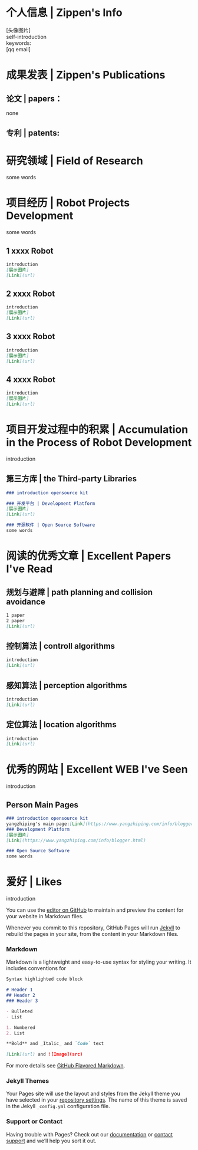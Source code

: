 # 个人信息 | Zippen's Info    

[头像图片]        
self-introduction   
keywords:   
[qq email]   

# 成果发表 | Zippen's Publications

## 论文 | papers：
none

## 专利 | patents:
       

# 研究领域 | Field of Research

some words     

# 项目经历 | Robot Projects Development
some words     

## 1 xxxx Robot
  
```markdown
introduction 
[展示图片] 
[Link](url)
```

## 2 xxxx Robot
  
```markdown
introduction 
[展示图片] 
[Link](url)
```

## 3 xxxx Robot
  
```markdown
introduction 
[展示图片] 
[Link](url)
```

## 4 xxxx Robot
  
```markdown
introduction 
[展示图片] 
[Link](url)
```


# 项目开发过程中的积累 | Accumulation in the Process of Robot Development
introduction  

## 第三方库 | the Third-party Libraries 
```markdown
### introduction opensource kit

### 开发平台 | Development Platform
[展示图片] 
[Link](url)

### 开源软件 | Open Source Software
some words
```

# 阅读的优秀文章 | Excellent Papers I've Read
## 规划与避障 | path planning and collision avoidance
```markdown
1 paper
2 paper
[Link](url)
```
## 控制算法 | controll algorithms
```markdown
introduction 
[Link](url)
```
## 感知算法 | perception algorithms
```markdown
introduction 
[Link](url)
```

## 定位算法 | location algorithms
```markdown
introduction 
[Link](url)
```

# 优秀的网站 | Excellent WEB I've Seen
introduction  

## Person Main Pages 
```markdown
### introduction opensource kit
yangzhiping's main page:[Link](https://www.yangzhiping.com/info/blogger.html)
### Development Platform
[展示图片] 
[Link](https://www.yangzhiping.com/info/blogger.html)

### Open Source Software
some words
```


# 爱好 | Likes
introduction 












You can use the [editor on GitHub](https://github.com/Zippen-Huang/Zippen-Huang.github.io/edit/master/README.md) to maintain and preview the content for your website in Markdown files.

Whenever you commit to this repository, GitHub Pages will run [Jekyll](https://jekyllrb.com/) to rebuild the pages in your site, from the content in your Markdown files.

### Markdown

Markdown is a lightweight and easy-to-use syntax for styling your writing. It includes conventions for

```markdown
Syntax highlighted code block

# Header 1
## Header 2
### Header 3

- Bulleted
- List

1. Numbered
2. List

**Bold** and _Italic_ and `Code` text

[Link](url) and ![Image](src)
```

For more details see [GitHub Flavored Markdown](https://guides.github.com/features/mastering-markdown/).

### Jekyll Themes

Your Pages site will use the layout and styles from the Jekyll theme you have selected in your [repository settings](https://github.com/Zippen-Huang/Zippen-Huang.github.io/settings). The name of this theme is saved in the Jekyll `_config.yml` configuration file.

### Support or Contact

Having trouble with Pages? Check out our [documentation](https://help.github.com/categories/github-pages-basics/) or [contact support](https://github.com/contact) and we’ll help you sort it out.
